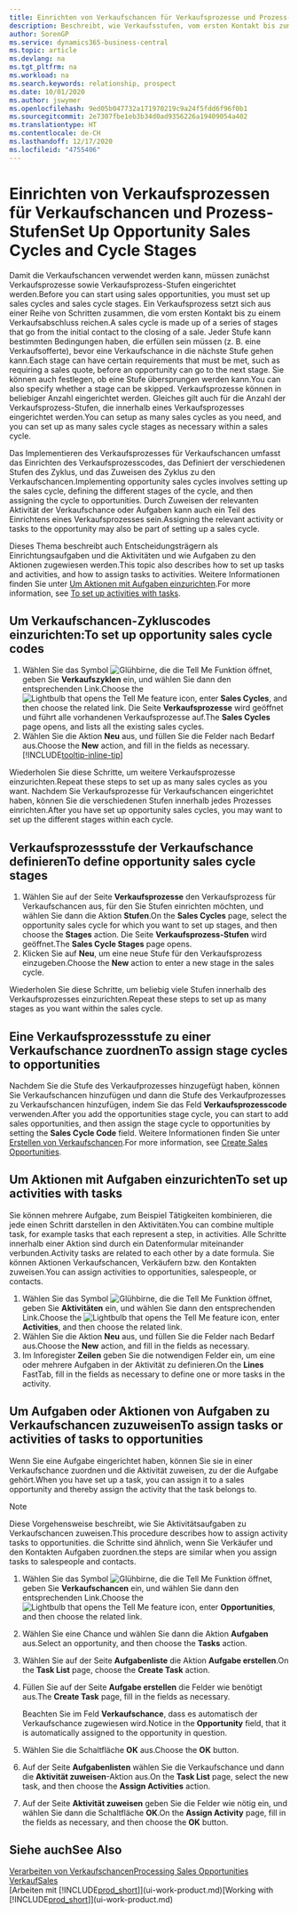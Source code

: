 ```yaml
---
title: Einrichten von Verkaufschancen für Verkaufsprozesse und Prozess-Stufen| Microsoft Docs
description: Beschreibt, wie Verkaufsstufen, vom ersten Kontakt bis zum Schliessen definiert, einen Verkaufsprozess erstellt und diesen zu Verkaufschancen in Business Central zuweist.
author: SorenGP
ms.service: dynamics365-business-central
ms.topic: article
ms.devlang: na
ms.tgt_pltfrm: na
ms.workload: na
ms.search.keywords: relationship, prospect
ms.date: 10/01/2020
ms.author: jswymer
ms.openlocfilehash: 9ed05b047732a171970219c9a24f5fdd6f96f0b1
ms.sourcegitcommit: 2e7307fbe1eb3b34d0ad9356226a19409054a402
ms.translationtype: HT
ms.contentlocale: de-CH
ms.lasthandoff: 12/17/2020
ms.locfileid: "4755406"
---
```

# <a name="set-up-opportunity-sales-cycles-and-cycle-stages"></a><span data-ttu-id="3671a-103">Einrichten von Verkaufsprozessen für Verkaufschancen und Prozess-Stufen</span><span class="sxs-lookup"><span data-stu-id="3671a-103">Set Up Opportunity Sales Cycles and Cycle Stages</span></span>
<span data-ttu-id="3671a-104">Damit die Verkaufschancen verwendet werden kann, müssen zunächst Verkaufsprozesse sowie Verkaufsprozess-Stufen eingerichtet werden.</span><span class="sxs-lookup"><span data-stu-id="3671a-104">Before you can start using sales opportunities, you must set up sales cycles and sales cycle stages.</span></span> <span data-ttu-id="3671a-105">Ein Verkaufsprozess setzt sich aus einer Reihe von Schritten zusammen, die vom ersten Kontakt bis zu einem Verkaufsabschluss reichen.</span><span class="sxs-lookup"><span data-stu-id="3671a-105">A sales cycle is made up of a series of stages that go from the initial contact to the closing of a sale.</span></span> <span data-ttu-id="3671a-106">Jeder Stufe kann bestimmten Bedingungen haben, die erfüllen sein müssen (z. B. eine Verkaufsofferte), bevor eine Verkaufschance in die nächste Stufe gehen kann.</span><span class="sxs-lookup"><span data-stu-id="3671a-106">Each stage can have certain requirements that must be met, such as requiring a sales quote, before an opportunity can go to the next stage.</span></span> <span data-ttu-id="3671a-107">Sie können auch festlegen, ob eine Stufe übersprungen werden kann.</span><span class="sxs-lookup"><span data-stu-id="3671a-107">You can also specify whether a stage can be skipped.</span></span> <span data-ttu-id="3671a-108">Verkaufsprozesse können in beliebiger Anzahl eingerichtet werden. Gleiches gilt auch für die Anzahl der Verkaufsprozess-Stufen, die innerhalb eines Verkaufsprozesses eingerichtet werden.</span><span class="sxs-lookup"><span data-stu-id="3671a-108">You can setup as many sales cycles as you need, and you can set up as many sales cycle stages as necessary within a sales cycle.</span></span>

<span data-ttu-id="3671a-109">Das Implementieren des Verkaufsprozesses für Verkaufschancen umfasst das Einrichten des Verkaufsprozesscodes, das Definiert der verschiedenen Stufen des Zyklus, und das Zuweisen des Zyklus zu den Verkaufschancen.</span><span class="sxs-lookup"><span data-stu-id="3671a-109">Implementing opportunity sales cycles involves setting up the sales cycle, defining the different stages of the cycle, and then assigning the cycle to opportunities.</span></span> <span data-ttu-id="3671a-110">Durch Zuweisen der relevanten Aktivität der Verkaufschance oder Aufgaben kann auch ein Teil des Einrichtens eines Verkaufsprozesses sein.</span><span class="sxs-lookup"><span data-stu-id="3671a-110">Assigning the relevant activity or tasks to the opportunity may also be part of setting up a sales cycle.</span></span>

<span data-ttu-id="3671a-111">Dieses Thema beschreibt auch Entscheidungsträgern als Einrichtungsaufgaben und die Aktivitäten und wie Aufgaben zu den Aktionen zugewiesen werden.</span><span class="sxs-lookup"><span data-stu-id="3671a-111">This topic also describes how to set up tasks and activities, and how to assign tasks to activities.</span></span> <span data-ttu-id="3671a-112">Weitere Informationen finden Sie unter [Um Aktionen mit Aufgaben einzurichten](marketing-how-setup-opportunity-sales-cycles-stages.md#to-set-up-activities-with-tasks).</span><span class="sxs-lookup"><span data-stu-id="3671a-112">For more information, see [To set up activities with tasks](marketing-how-setup-opportunity-sales-cycles-stages.md#to-set-up-activities-with-tasks).</span></span>

## <a name="to-set-up-opportunity-sales-cycle-codes"></a><span data-ttu-id="3671a-113">Um Verkaufschancen-Zykluscodes einzurichten:</span><span class="sxs-lookup"><span data-stu-id="3671a-113">To set up opportunity sales cycle codes</span></span>
1. <span data-ttu-id="3671a-114">Wählen Sie das Symbol ![Glühbirne, die die Tell Me Funktion öffnet](media/ui-search/search_small.png "Tell Me-Funktion"), geben Sie **Verkaufszyklen** ein, und wählen Sie dann den entsprechenden Link.</span><span class="sxs-lookup"><span data-stu-id="3671a-114">Choose the ![Lightbulb that opens the Tell Me feature](media/ui-search/search_small.png "Tell me what you want to do") icon, enter **Sales Cycles**, and then choose the related link.</span></span> <span data-ttu-id="3671a-115">Die Seite **Verkaufsprozesse** wird geöffnet und führt alle vorhandenen Verkaufsprozesse auf.</span><span class="sxs-lookup"><span data-stu-id="3671a-115">The **Sales Cycles** page opens, and lists all the existing sales cycles.</span></span>
2. <span data-ttu-id="3671a-116">Wählen Sie die Aktion **Neu** aus, und füllen Sie die Felder nach Bedarf aus.</span><span class="sxs-lookup"><span data-stu-id="3671a-116">Choose the **New** action, and fill in the fields as necessary.</span></span> [!INCLUDE[tooltip-inline-tip](includes/tooltip-inline-tip_md.md)]

<span data-ttu-id="3671a-117">Wiederholen Sie diese Schritte, um weitere Verkaufsprozesse einzurichten.</span><span class="sxs-lookup"><span data-stu-id="3671a-117">Repeat these steps to set up as many sales cycles as you want.</span></span> <span data-ttu-id="3671a-118">Nachdem Sie Verkaufsprozesse für Verkaufschancen eingerichtet haben, können Sie die verschiedenen Stufen innerhalb jedes Prozesses einrichten.</span><span class="sxs-lookup"><span data-stu-id="3671a-118">After you have set up opportunity sales cycles, you may want to set up the different stages within each cycle.</span></span>

## <a name="to-define-opportunity-sales-cycle-stages"></a><span data-ttu-id="3671a-119">Verkaufsprozessstufe der Verkaufschance definieren</span><span class="sxs-lookup"><span data-stu-id="3671a-119">To define opportunity sales cycle stages</span></span>
1. <span data-ttu-id="3671a-120">Wählen Sie auf der Seite **Verkaufsprozesse** den Verkaufsprozess für Verkaufschancen aus, für den Sie Stufen einrichten möchten, und wählen Sie dann die Aktion **Stufen**.</span><span class="sxs-lookup"><span data-stu-id="3671a-120">On the **Sales Cycles** page, select the opportunity sales cycle for which you want to set up stages, and then choose the **Stages** action.</span></span> <span data-ttu-id="3671a-121">Die Seite **Verkaufsprozess-Stufen** wird geöffnet.</span><span class="sxs-lookup"><span data-stu-id="3671a-121">The **Sales Cycle Stages** page opens.</span></span>
2. <span data-ttu-id="3671a-122">Klicken Sie auf **Neu**, um eine neue Stufe für den Verkaufsprozess einzugeben.</span><span class="sxs-lookup"><span data-stu-id="3671a-122">Choose the **New** action to enter a new stage in the sales cycle.</span></span>

<span data-ttu-id="3671a-123">Wiederholen Sie diese Schritte, um beliebig viele Stufen innerhalb des Verkaufsprozesses einzurichten.</span><span class="sxs-lookup"><span data-stu-id="3671a-123">Repeat these steps to set up as many stages as you want within the sales cycle.</span></span>

## <a name="to-assign-stage-cycles-to-opportunities"></a><span data-ttu-id="3671a-124">Eine Verkaufsprozessstufe zu einer Verkaufschance zuordnen</span><span class="sxs-lookup"><span data-stu-id="3671a-124">To assign stage cycles to opportunities</span></span>
<span data-ttu-id="3671a-125">Nachdem Sie die Stufe des Verkaufprozesses hinzugefügt haben, können Sie Verkaufschancen hinzufügen und dann die Stufe des Verkaufprozesses zu Verkaufschancen hinzufügen, indem Sie das Feld **Verkaufsprozesscode** verwenden.</span><span class="sxs-lookup"><span data-stu-id="3671a-125">After you add the opportunities stage cycle, you can start to add sales opportunities, and then assign the stage cycle to opportunities by setting the **Sales Cycle Code** field.</span></span> <span data-ttu-id="3671a-126">Weitere Informationen finden Sie unter [Erstellen von Verkaufschancen](marketing-how-create-opportunities.md).</span><span class="sxs-lookup"><span data-stu-id="3671a-126">For more information, see [Create Sales Opportunities](marketing-how-create-opportunities.md).</span></span>

## <a name="to-set-up-activities-with-tasks"></a><span data-ttu-id="3671a-127">Um Aktionen mit Aufgaben einzurichten</span><span class="sxs-lookup"><span data-stu-id="3671a-127">To set up activities with tasks</span></span>
<span data-ttu-id="3671a-128">Sie können mehrere Aufgabe, zum Beispiel Tätigkeiten kombinieren, die jede einen Schritt darstellen in den Aktivitäten.</span><span class="sxs-lookup"><span data-stu-id="3671a-128">You can combine multiple task, for example tasks that each represent a step, in activities.</span></span> <span data-ttu-id="3671a-129">Alle Schritte innerhalb einer Aktion sind durch ein Datenformular miteinander verbunden.</span><span class="sxs-lookup"><span data-stu-id="3671a-129">Activity tasks are related to each other by a date formula.</span></span> <span data-ttu-id="3671a-130">Sie können Aktionen Verkaufschancen, Verkäufern bzw. den Kontakten zuweisen.</span><span class="sxs-lookup"><span data-stu-id="3671a-130">You can assign activities to opportunities, salespeople, or contacts.</span></span>

1. <span data-ttu-id="3671a-131">Wählen Sie das Symbol ![Glühbirne, die die Tell Me Funktion öffnet](media/ui-search/search_small.png "Tell Me-Funktion"), geben Sie **Aktivitäten** ein, und wählen Sie dann den entsprechenden Link.</span><span class="sxs-lookup"><span data-stu-id="3671a-131">Choose the ![Lightbulb that opens the Tell Me feature](media/ui-search/search_small.png "Tell me what you want to do") icon, enter **Activities**, and then choose the related link.</span></span>
2. <span data-ttu-id="3671a-132">Wählen Sie die Aktion **Neu** aus, und füllen Sie die Felder nach Bedarf aus.</span><span class="sxs-lookup"><span data-stu-id="3671a-132">Choose the **New** action, and fill in the fields as necessary.</span></span>
3. <span data-ttu-id="3671a-133">Im Inforegister **Zeilen** geben Sie die notwendigen Felder ein, um eine oder mehrere Aufgaben in der Aktivität zu definieren.</span><span class="sxs-lookup"><span data-stu-id="3671a-133">On the **Lines** FastTab, fill in the fields as necessary to define one or more tasks in the activity.</span></span>

## <a name="to-assign-tasks-or-activities-of-tasks-to-opportunities"></a><span data-ttu-id="3671a-134">Um Aufgaben oder Aktionen von Aufgaben zu Verkaufschancen zuzuweisen</span><span class="sxs-lookup"><span data-stu-id="3671a-134">To assign tasks or activities of tasks to opportunities</span></span>
<span data-ttu-id="3671a-135">Wenn Sie eine Aufgabe eingerichtet haben, können Sie sie in einer Verkaufschance zuordnen und die Aktivität zuweisen, zu der die Aufgabe gehört.</span><span class="sxs-lookup"><span data-stu-id="3671a-135">When you have set up a task, you can assign it to a sales opportunity and thereby assign the activity that the task belongs to.</span></span>

> [!NOTE]  
>   <span data-ttu-id="3671a-136">Diese Vorgehensweise beschreibt, wie Sie Aktivitätsaufgaben zu Verkaufschancen zuweisen.</span><span class="sxs-lookup"><span data-stu-id="3671a-136">This procedure describes how to assign activity tasks to opportunities.</span></span> <span data-ttu-id="3671a-137">die Schritte sind ähnlich, wenn Sie Verkäufer und den Kontakten Aufgaben zuordnen.</span><span class="sxs-lookup"><span data-stu-id="3671a-137">the steps are similar when you assign tasks to salespeople and contacts.</span></span>

1. <span data-ttu-id="3671a-138">Wählen Sie das Symbol ![Glühbirne, die die Tell Me Funktion öffnet](media/ui-search/search_small.png "Tell Me-Funktion"), geben Sie **Verkaufschancen** ein, und wählen Sie dann den entsprechenden Link.</span><span class="sxs-lookup"><span data-stu-id="3671a-138">Choose the ![Lightbulb that opens the Tell Me feature](media/ui-search/search_small.png "Tell me what you want to do") icon, enter **Opportunities**, and then choose the related link.</span></span>
2. <span data-ttu-id="3671a-139">Wählen Sie eine Chance und wählen Sie dann die Aktion **Aufgaben** aus.</span><span class="sxs-lookup"><span data-stu-id="3671a-139">Select an opportunity, and then choose the **Tasks** action.</span></span>
3. <span data-ttu-id="3671a-140">Wählen Sie auf der Seite **Aufgabenliste** die Aktion **Aufgabe erstellen**.</span><span class="sxs-lookup"><span data-stu-id="3671a-140">On the **Task List** page, choose the **Create Task** action.</span></span>
4.  <span data-ttu-id="3671a-141">Füllen Sie auf der Seite **Aufgabe erstellen** die Felder wie benötigt aus.</span><span class="sxs-lookup"><span data-stu-id="3671a-141">The **Create Task** page, fill in the fields as necessary.</span></span>

    <span data-ttu-id="3671a-142">Beachten Sie im Feld **Verkaufschance**, dass es automatisch der Verkaufschance zugewiesen wird.</span><span class="sxs-lookup"><span data-stu-id="3671a-142">Notice in the **Opportunity** field, that it is automatically assigned to the opportunity in question.</span></span>
5. <span data-ttu-id="3671a-143">Wählen Sie die Schaltfläche **OK** aus.</span><span class="sxs-lookup"><span data-stu-id="3671a-143">Choose the **OK** button.</span></span>
6. <span data-ttu-id="3671a-144">Auf der Seite **Aufgabenlisten** wählen Sie die Verkaufschance und dann die **Aktivität zuweisen**-Aktion aus.</span><span class="sxs-lookup"><span data-stu-id="3671a-144">On the **Task List** page, select the new task, and then choose the **Assign Activities** action.</span></span>
7. <span data-ttu-id="3671a-145">Auf der Seite **Aktivität zuweisen** geben Sie die Felder wie nötig ein, und wählen Sie dann die Schaltfläche **OK**.</span><span class="sxs-lookup"><span data-stu-id="3671a-145">On the **Assign Activity** page, fill in the fields as necessary, and then choose the **OK** button.</span></span>

## <a name="see-also"></a><span data-ttu-id="3671a-146">Siehe auch</span><span class="sxs-lookup"><span data-stu-id="3671a-146">See Also</span></span>
[<span data-ttu-id="3671a-147">Verarbeiten von Verkaufschancen</span><span class="sxs-lookup"><span data-stu-id="3671a-147">Processing Sales Opportunities</span></span>](marketing-processing-sales-opportunities.md)  
[<span data-ttu-id="3671a-148">Verkauf</span><span class="sxs-lookup"><span data-stu-id="3671a-148">Sales</span></span>](sales-manage-sales.md)  
<span data-ttu-id="3671a-149">[Arbeiten mit [!INCLUDE[prod_short](includes/prod_short.md)]](ui-work-product.md)</span><span class="sxs-lookup"><span data-stu-id="3671a-149">[Working with [!INCLUDE[prod_short](includes/prod_short.md)]](ui-work-product.md)</span></span>
